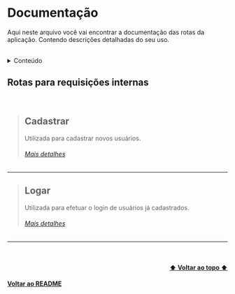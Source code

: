 # Documentação

Aqui neste arquivo você vai encontrar a documentação das rotas da aplicação. Contendo descrições detalhadas do seu uso.

<br>

<details>
    <summary>Conteúdo</summary>
    <br>
    <ul>
        <li> <a href='#cadastrar'>Cadastrar</a> </li>
        <li> <a href='#logar'>Logar</a> </li>
    </ul>
    <br>
</details>

## Rotas para requisições internas

<br>

> ## Cadastrar
>
> Utilizada para cadastrar novos usuários. 
>
> ###### [Mais detalhes](routes/cadastrar.md)

---

> ## Logar
>
> Utilizada para efetuar o login de usuários já cadastrados. 
>
> ###### [Mais detalhes](routes/logar.md)

---

<br>

<h4 align="right"> <a href="#documentação">⬆️ Voltar ao topo ⬆️</a> </h4>
<h4 align="left"> <a href="../../README.md">Voltar ao README</a> </h4>